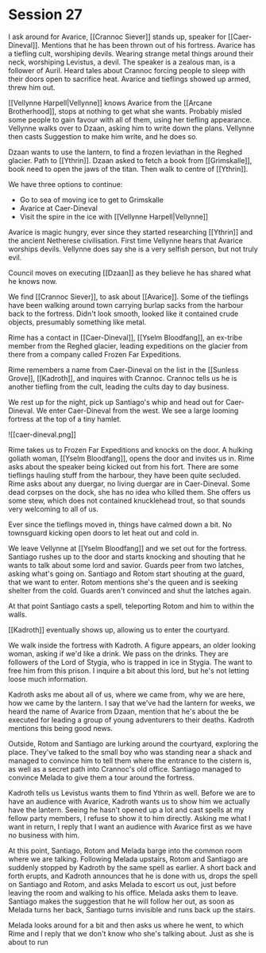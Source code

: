 # Session 27

I ask around for Avarice, [[Crannoc Siever]] stands up, speaker for [[Caer-Dineval]]. Mentions that he has been thrown out of his fortress. Avarice has a tiefling cult, worshiping devils. Wearing strange metal things around their neck, worshiping Levistus, a devil. The speaker is a zealous man, is a follower of Auril. Heard tales about Crannoc forcing people to sleep with their doors open to sacrifice heat. Avarice and tieflings showed up armed, threw him out.

[[Vellynne Harpell|Vellynne]] knows Avarice from the [[Arcane Brotherhood]], stops at nothing to get what she wants. Probably misled some people to gain favour with all of them, using her tiefling appearance. Vellynne walks over to Dzaan, asking him to write down the plans. Vellynne then casts Suggestion to make him write, and he does so.

Dzaan wants to use the lantern, to find a frozen leviathan in the Reghed glacier. Path to [[Ythrin]]. Dzaan asked to fetch a book from [[Grimskalle]], book need to open the jaws of the titan. Then walk to centre of [[Ythrin]].

We have three options to continue:
- Go to sea of moving ice to get to Grimskalle
- Avarice at Caer-Dineval
- Visit the spire in the ice with [[Vellynne Harpell|Vellynne]]

Avarice is magic hungry, ever since they started researching [[Ythrin]] and the ancient Netherese civilisation. First time Vellynne hears that Avarice worships devils. Vellynne does say she is a very selfish person, but not truly evil.

Council moves on executing [[Dzaan]] as they believe he has shared what he knows now.

We find [[Crannoc Siever]], to ask about [[Avarice]]. Some of the tieflings have been walking around town carrying burlap sacks from the harbour back to the fortress. Didn't look smooth, looked like it contained crude objects, presumably something like metal.

Rime has a contact in [[Caer-Dineval]], [[Yselm Bloodfang]], an ex-tribe member from the Reghed glacier, leading expeditions on the glacier from there from a company called Frozen Far Expeditions.

Rime remembers a name from Caer-Dineval on the list in the [[Sunless Grove]], [[Kadroth]], and inquires with Crannoc. Crannoc tells us he is another tiefling from the cult, leading the cults day to day business.

We rest up for the night, pick up Santiago's whip and head out for Caer-Dineval. We enter Caer-Dineval from the west. We see a large looming fortress at the top of a tiny hamlet.

![[caer-dineval.png]]

Rime takes us to Frozen Far Expeditions and knocks on the door. A hulking goliath woman, [[Yselm Bloodfang]], opens the door and invites us in. Rime asks about the speaker being kicked out from his fort. There are some tieflings hauling stuff from the harbour, they have been quite secluded. Rime asks about any duergar, no living duergar are in Caer-Dineval. Some dead corpses on the dock, she has no idea who killed them. She offers us some stew, which does not contained knucklehead trout, so that sounds very welcoming to all of us.

Ever since the tieflings moved in, things have calmed down a bit. No townsguard kicking open doors to let heat out and cold in.

We leave Vellynne at [[Yselm Bloodfang]] and we set out for the fortress. Santiago rushes up to the door and starts knocking and shouting that he wants to talk about some lord and savior. Guards peer from two latches, asking what's going on. Santiago and Rotom start shouting at the guard, that we want to enter. Rotom mentions she's the queen and is seeking shelter from the cold. Guards aren't convinced and shut the latches again.

At that point Santiago casts a spell, teleporting Rotom and him to within the walls.

[[Kadroth]] eventually shows up, allowing us to enter the courtyard.

We walk inside the fortress with Kadroth. A figure appears, an older looking woman, asking if we'd like a drink. We pass on the drinks. They are followers of the Lord of Stygia, who is trapped in ice in Stygia. The want to free him from this prison. I inquire a bit about this lord, but he's not letting loose much information.

Kadroth asks me about all of us, where we came from, why we are here, how we came by the lantern. I say that we've had the lantern for weeks, we heard the name of Avarice from Dzaan, mention that he's about the be executed for leading a group of young adventurers to their deaths. Kadroth mentions this being good news.

Outside, Rotom and Santiago are lurking around the courtyard, exploring the place. They've talked to the small boy who was standing near a shack and managed to convince him to tell them where the entrance to the cistern is, as well as a secret path into Crannoc's old office. Santiago managed to convince Melada to give them a tour around the fortress.

Kadroth tells us Levistus wants them to find Ythrin as well. Before we are to have an audience with Avarice, Kadroth wants us to show him we actually have the lantern. Seeing he hasn't opened up a lot and cast spells at my fellow party members, I refuse to show it to him directly. Asking me what I want in return, I reply that I want an audience with Avarice first as we have no business with him.

At this point, Santiago, Rotom and Melada barge into the common room where we are talking. Following Melada upstairs, Rotom and Santiago are suddenly stopped by Kadroth by the same spell as earlier. A short back and forth erupts, and Kadroth announces that he is done with us, drops the spell on Santiago and Rotom, and asks Melada to escort us out, just before leaving the room and walking to his office. Melada asks them to leave. Santiago makes the suggestion that he will follow her out, as soon as Melada turns her back, Santiago turns invisible and runs back up the stairs.

Melada looks around for a bit and then asks us where he went, to which Rime and I reply that we don't know who she's talking about. Just as she is about to run